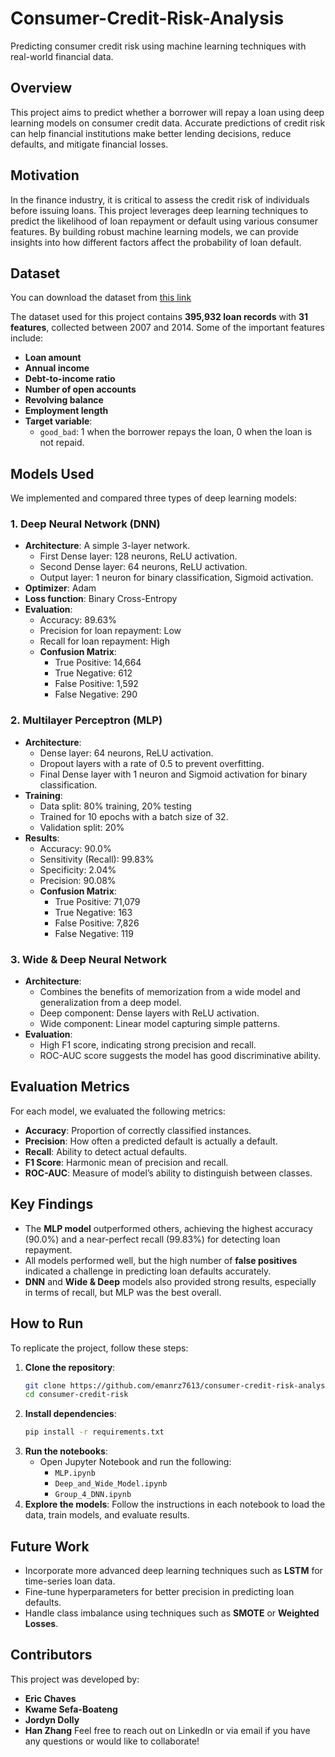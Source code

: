 # Consumer-Credit-Risk-Analysis
Predicting consumer credit risk using machine learning techniques with real-world financial data.
## Overview
This project aims to predict whether a borrower will repay a loan using deep learning models on consumer credit data. Accurate predictions of credit risk can help financial institutions make better lending decisions, reduce defaults, and mitigate financial losses.
## Motivation
In the finance industry, it is critical to assess the credit risk of individuals before issuing loans. This project leverages deep learning techniques to predict the likelihood of loan repayment or default using various consumer features. By building robust machine learning models, we can provide insights into how different factors affect the probability of loan default.
## Dataset
You can download the dataset from [this link](https://drive.google.com/file/d/1zra3u2OqUwsENAdeQqp7G3DQGfD9EF1d/view?usp=sharing)

The dataset used for this project contains **395,932 loan records** with **31 features**, collected between 2007 and 2014. Some of the important features include:
- **Loan amount**
- **Annual income**
- **Debt-to-income ratio**
- **Number of open accounts**
- **Revolving balance**
- **Employment length**
- **Target variable**: 
  - `good_bad`: 1 when the borrower repays the loan, 0 when the loan is not repaid.
## Models Used
We implemented and compared three types of deep learning models:
### 1. **Deep Neural Network (DNN)**
   - **Architecture**: A simple 3-layer network.
     - First Dense layer: 128 neurons, ReLU activation.
     - Second Dense layer: 64 neurons, ReLU activation.
     - Output layer: 1 neuron for binary classification, Sigmoid activation.
   - **Optimizer**: Adam
   - **Loss function**: Binary Cross-Entropy
   - **Evaluation**: 
     - Accuracy: 89.63%
     - Precision for loan repayment: Low
     - Recall for loan repayment: High
     - **Confusion Matrix**: 
       - True Positive: 14,664
       - True Negative: 612
       - False Positive: 1,592
       - False Negative: 290
### 2. **Multilayer Perceptron (MLP)**
   - **Architecture**: 
     - Dense layer: 64 neurons, ReLU activation.
     - Dropout layers with a rate of 0.5 to prevent overfitting.
     - Final Dense layer with 1 neuron and Sigmoid activation for binary classification.
   - **Training**:
     - Data split: 80% training, 20% testing
     - Trained for 10 epochs with a batch size of 32.
     - Validation split: 20%
   - **Results**:
     - Accuracy: 90.0%
     - Sensitivity (Recall): 99.83%
     - Specificity: 2.04%
     - Precision: 90.08%
     - **Confusion Matrix**:
       - True Positive: 71,079
       - True Negative: 163
       - False Positive: 7,826
       - False Negative: 119
### 3. **Wide & Deep Neural Network**
   - **Architecture**: 
     - Combines the benefits of memorization from a wide model and generalization from a deep model.
     - Deep component: Dense layers with ReLU activation.
     - Wide component: Linear model capturing simple patterns.
   - **Evaluation**:
     - High F1 score, indicating strong precision and recall.
     - ROC-AUC score suggests the model has good discriminative ability.
## Evaluation Metrics
For each model, we evaluated the following metrics:
- **Accuracy**: Proportion of correctly classified instances.
- **Precision**: How often a predicted default is actually a default.
- **Recall**: Ability to detect actual defaults.
- **F1 Score**: Harmonic mean of precision and recall.
- **ROC-AUC**: Measure of model’s ability to distinguish between classes.
## Key Findings
- The **MLP model** outperformed others, achieving the highest accuracy (90.0%) and a near-perfect recall (99.83%) for detecting loan repayment.
- All models performed well, but the high number of **false positives** indicated a challenge in predicting loan defaults accurately.
- **DNN** and **Wide & Deep** models also provided strong results, especially in terms of recall, but MLP was the best overall.
## How to Run
To replicate the project, follow these steps:
1. **Clone the repository**:
    ```bash
    git clone https://github.com/emanrz7613/consumer-credit-risk-analysis.git
    cd consumer-credit-risk
    ```
2. **Install dependencies**:
    ```bash
    pip install -r requirements.txt
    ```
3. **Run the notebooks**:
    - Open Jupyter Notebook and run the following:
      - `MLP.ipynb`
      - `Deep_and_Wide_Model.ipynb`
      - `Group_4_DNN.ipynb`
4. **Explore the models**: Follow the instructions in each notebook to load the data, train models, and evaluate results.
## Future Work
- Incorporate more advanced deep learning techniques such as **LSTM** for time-series loan data.
- Fine-tune hyperparameters for better precision in predicting loan defaults.
- Handle class imbalance using techniques such as **SMOTE** or **Weighted Losses**.
## Contributors
This project was developed by:
- **Eric Chaves**
- **Kwame Sefa-Boateng**
- **Jordyn Dolly**
- **Han Zhang**
Feel free to reach out on LinkedIn or via email if you have any questions or would like to collaborate!
